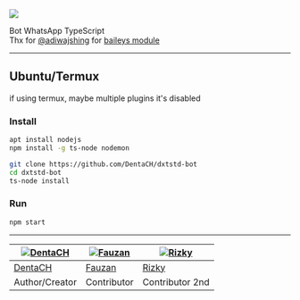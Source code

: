 <head>
    <a href="https://github.com/DentaCH/dxtstd-bot">
        <img src="/../../blob/asset/banner.jpg"> </img>
    </a>
</head>
<body>

Bot WhatsApp TypeScript  
Thx for [@adiwajshing](https://github.com/adiwajshing) for [baileys module](https://github.com/adiwajshing/baileys)

--------

## Ubuntu/Termux
if using termux, maybe multiple plugins it's disabled

### Install

```bash
apt install nodejs
npm install -g ts-node nodemon

git clone https://github.com/DentaCH/dxtstd-bot
cd dxtstd-bot
ts-node install
```

### Run
```bash
npm start
```

--------
<!---
## Windows

### Install
* Install [`NodeJS`](https://nodejs.org/en/download)
* Install [`FFmpeg`](https://ffmpeg.org/download.html) (**Don't Forget Add FFmpeg to PATH enviroment variables**)
```
npm install -g ts-node nodemon
git clone https://github.com/DentaCH/dxtstd-bot
cd dxtstd-bot
npm install
npm start

```
--------
--->


[![DentaCH](https://github.com/DentaCH.png?size=100)](https://github.com/DentaCH) | [![Fauzan](https://github.com/Fau-Zan.png?size=100)](https://github.com/Fau-Zan) | [![Rizky](https://github.com/Rizxyu.png?size=100)](https://github.com/Rizxyu)
----|----|----
[DentaCH](https://github.com/DentaCH) | [Fauzan](https://github.com/Fau-Zan) | [Rizky](https://github.com/Rizxyu)
Author/Creator | Contributor | Contributor 2nd
</body>
